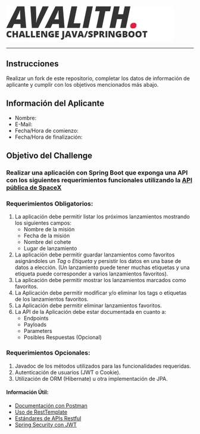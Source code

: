 ![Logo](avalith_logo.png)

---
## Instrucciones
Realizar un fork de este repositorio, completar los datos de información de aplicante y cumplir con los objetivos mencionados más abajo.

## Información del Aplicante
* Nombre: 
* E-Mail: 
* Fecha/Hora de comienzo: 
* Fecha/Hora de finalización: 

## Objetivo del Challenge
### Realizar una aplicación con Spring Boot que exponga una API con los siguientes requerimientos funcionales utilizando la [API pública de SpaceX](https://documenter.getpostman.com/view/2025350/RWaEzAiG)

### Requerimientos Obligatorios:
1. La aplicación debe permitir listar los próximos lanzamientos mostrando los siguientes campos:
    - Nombre de la misión
    - Fecha de la misión
    - Nombre del cohete
    - Lugar de lanzamiento
2. La aplicación debe permitir guardar lanzamientos como favoritos asignándoles un _Tag_ o _Etiqueta_ y persistir los datos en una base de datos a elección. (Un lanzamiento puede tener muchas etiquetas y una etiqueta puede corresponder a varios lanzamientos favoritos).
3. La aplicación debe permitir mostrar los lanzamientos marcados como favoritos.
4. La Aplicación debe permitir modificar y/o eliminar los tags o etiquetas de los lanzamientos favoritos.
5. La Aplicación debe permitir eliminar lanzamientos favoritos.
6. La API de la Aplicación debe estar documentada en cuanto a:
    - Endpoints
    - Payloads
    - Parameters
    - Posibles Respuestas (Opcional)

### Requerimientos Opcionales:
1. Javadoc de los métodos utilizados para las funcionalidades requeridas.
2. Autenticación de usuarios (JWT o Cookie).
3. Utilización de ORM (Hibernate) u otra implementación de JPA.

#### Información Útil:
* [Documentación con Postman](https://learning.getpostman.com/docs/postman/api-documentation/documenting-your-api/)
* [Uso de RestTemplate](https://www.baeldung.com/rest-template)
* [Estándares de APIs Restful](https://hackernoon.com/restful-api-designing-guidelines-the-best-practices-60e1d954e7c9)
* [Spring Security con JWT](https://www.baeldung.com/spring-security-oauth-jwt)
